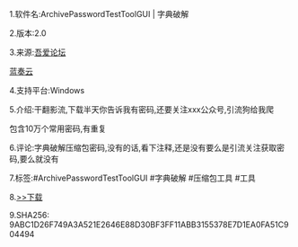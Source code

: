 1.软件名:ArchivePasswordTestToolGUI | 字典破解

2.版本:2.0

3.来源:[吾爱论坛](https://www.52pojie.cn/thread-1478639-1-1.html)

[蓝奏云](https://hzgzs.lanzoui.com/s/yasuopj)

4.支持平台:Windows

5.介绍:干翻影流,下载半天你告诉我有密码,还要关注xxx公众号,引流狗给我爬

包含10万个常用密码,有重复

6.评论:字典破解压缩包密码,没有的话,看下注释,还是没有要么是引流关注获取密码,要么就没有

7.标签:#ArchivePasswordTestToolGUI #字典破解 #压缩包工具 #工具

8.[>>下载](https://t.me/GoojoeShare/50)

9.SHA256:
9ABC1D26F749A3A521E2646E88D30BF3FF11ABB3155378E7D1EA0FA51C904494


